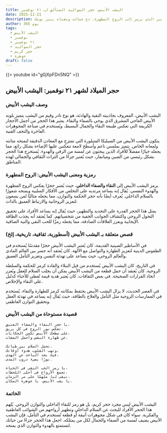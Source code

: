 ```yaml
---
title: اليشب الأبيض، حجر المواليد المتألق لـ ٢١ نوفمبر
date: 2025-11-21
description: اشعر بأهمية اليشب الأبيض، حجر المواليد لـ ٢١ نوفمبر الذي يرمز إلى الروح المطهرة. دع جماله ومعناه ينير يومك.
author: 365 يوم
tags:
  - اليشب الأبيض
  - نوفمبر
  - ٢١ نوفمبر
  - حجر المواليد
  - حجر كريم
  - جوهرة
draft: false
---
```


{{< youtube id="g0jXpFDn5NQ" >}}

## حجر الميلاد لشهر ٢١ نوفمبر: اليشب الأبيض

### وصف اليشب الأبيض

اليشب الأبيض، المعروف بجاذبيته النقية والهادئة، هو نوع نادر وقيم من اليشب يتميز بلونه الأبيض العاجي المشرق الذي يوحي بالصفاء والنقاء. يعتبر هذا الحجر من أجمل الأحجار الكريمة التي تعكس طبيعة النقاء والجمال البسيط، ويُستخدم في صناعة المجوهرات الفاخرة والتحف الفنية.

يتكون اليشب الأبيض من السيليكا المتبلورة التي تمتزج مع المعادن الدقيقة لتمنحه متانته ولمعانه الخاص. يتميز بملمس ناعم وأسطح لامعة تنعكس عليها الإضاءة بشكل رائع، مما يجعله خيارًا مفضلاً للأفراد الذين يبحثون عن لمسة من الرقي والهدوء. يُستخرج هذا الحجر بشكل رئيسي من الصين وميانمار، حيث يُعتبر جزءًا من التراث الثقافي والجمالي لهذه المناطق.

### رمزية ومعنى اليشب الأبيض: الروح المطهرة

يرمز اليشب الأبيض إلى **النقاء والصفاء الداخلي**، حيث يُعتبر حجرًا يعكس الروح المطهرة والهدوء النفسي. يُقال إنه يساعد مرتديه على التخلص من الأفكار السلبية ويمنحه شعورًا بالسلام الداخلي. يُعرف أيضًا بأنه حجر الحكمة والتوازن، مما يجعله مثاليًا لمن يسعون لتعزيز الروحانية والارتباط العميق بالذات.

يمثل هذا الحجر القدرة على التجديد والتطهير، حيث يُقال إنه يساعد الأفراد على تحقيق التحول الروحي واكتشاف الجوانب الخفية من شخصياتهم. كما يُعتقد أنه يجذب الطاقة الإيجابية ويعزز العلاقات الصادقة، مما يجعله رمزًا للحب النقي والنية الصافية.

### قصص متعلقة بـ اليشب الأبيض (أسطورية، ثقافية، تاريخية، إلخ)

في الأساطير الصينية القديمة، كان يُعتبر اليشب الأبيض حجرًا مقدسًا يُستخدم في الطقوس الدينية لتعزيز الطهارة والتواصل مع الآلهة. كان يُعتقد أنه جسر بين العالم المادي والعالم الروحي، حيث يساعد على تهدئة النفس وتعزيز التأمل العميق.

في التاريخ، كان اليشب الأبيض يُستخدم من قبل النبلاء والقادة كرمز للحكمة والسلطة الروحية. كان يُعتقد أن حمل قطعة من اليشب الأبيض يمكن أن يجلب السلام للعقل ويُعزز اتخاذ القرارات الصحيحة. في بعض الثقافات، كان يُعتبر هدية قيمة تُعطى للأحباء كدليل على النقاء والإخلاص.

في العصر الحديث، لا يزال اليشب الأبيض يحتفظ بمكانته كرمز للطهارة والنقاء. يُستخدم في الممارسات الروحية مثل التأمل والعلاج بالطاقة، حيث يُقال إنه يساعد في تهدئة العقل وتحقيق التوازن العاطفي.

### قصيدة مستوحاة من اليشب الأبيض

```
يا حجر النقاء والصفاء العتيق،  
تعكس نور الروح في كل بريق.  
على سطحك الأبيض تكمن الحكايات،  
عن طهارة النفس وأجمل الصفات.  

تحمل السلام بين طياتك،  
وتهب القلوب هدوء أوقاتك.  
فيك يجد الباحث عن الهدى،  
نورًا يضيء دروب المدى.  

يا رمز الحب النقي في الحياة،  
تجمع الأرواح في أحلى اللحظات.  
تبقى لنا ملهمًا على مر الزمان،  
يا يشب الأبيض، يا جوهرة المكان.  
```

### الخاتمة

اليشب الأبيض ليس مجرد حجر كريم، بل هو رمز للنقاء الداخلي والتوازن الروحي. يُلهم هذا الحجر الأفراد للبحث عن السلام الداخلي وتطهير أرواحهم من الشوائب العاطفية والفكرية. سواء كان في شكل مجوهرات أنيقة أو قطعة تُستخدم في التأمل، فإن اليشب الأبيض يضيف لمسة من الصفاء والجمال لكل من يمتلكه. اجعل هذا الحجر جزءًا من حياتك لتستمتع بالهدوء والتوازن الذي يمنحه.
